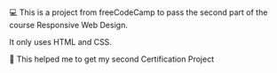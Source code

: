 💻 This is a project from freeCodeCamp to pass the second part of the course Responsive Web Design.

It only uses HTML and CSS. 

🚀 This helped me to get my second Certification Project
